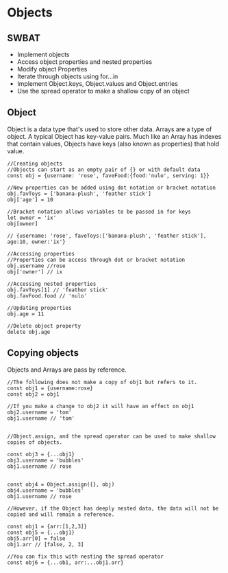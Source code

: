 # Objects
## SWBAT
- Implement objects 
- Access object properties and nested properties  
- Modify object Properties 
- Iterate through objects using for...in
- Implement Object.keys, Object.values and Object.entries 
- Use the spread operator to make a shallow copy of an object

## Object
Object is a data type that's used to store other data. Arrays are a type of object. A typical Object has key-value pairs. Much like an Array has indexes that contain values, Objects have keys (also known as properties) that hold value. 

```
//Creating objects
//Objects can start as an empty pair of {} or with default data
const obj = {username: 'rose', faveFood:{food:'nulo', serving: 1}}

//New properties can be added using dot notation or bracket notation 
obj.favToys = ['banana-plush', 'feather stick']
obj['age'] = 10

//Bracket notation allows variables to be passed in for keys
let owner = 'ix'
obj[owner]

// {username: 'rose', faveToys:['banana-plush', 'feather stick'], age:10, owner:'ix'}

//Accessing properties 
//Properties can be access through dot or bracket notation
obj.username //rose
obj['owner'] // ix

//Accessing nested properties
obj.favToys[1] // 'feather stick'
obj.favFood.food // 'nulo'

//Updating properties 
obj.age = 11

//Delete object property  
delete obj.age 

```

## Copying objects
Objects and Arrays are pass by reference. 
```
//The following does not make a copy of obj1 but refers to it.
const obj1 = {username:rose}
const obj2 = obj1

//If you make a change to obj2 it will have an effect on obj1
obj2.username = 'tom'
obj1.username // 'tom'


//Object.assign, and the spread operator can be used to make shallow copies of objects. 

const obj3 = {...obj1}
obj3.username = 'bubbles'
obj1.username // rose


const obj4 = Object.assign({}, obj)
obj4.username = 'bubbles'
obj1.username // rose

//However, if the Object has deeply nested data, the data will not be copied and will remain a reference.

const obj1 = {arr:[1,2,3]}
const obj5 = {...obj1}
obj5.arr[0] = false
obj1.arr // [false, 2, 3]

//You can fix this with nesting the spread operator 
const obj6 = {...ob1, arr:...obj1.arr}


```